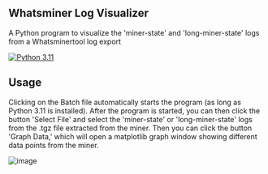 ## Whatsminer Log Visualizer

A Python program to visualize the 'miner-state' and 'long-miner-state' logs from a Whatsminertool log export

[![Python 3.11](https://img.shields.io/badge/python-3.11-blue.svg)](https://www.python.org/downloads/release/python-3110/)

## Usage

Clicking on the Batch file automatically starts the program (as long as Python 3.11 is installed). After the program is
started, you can then click the button 'Select File' and select the 'miner-state' or 'long-miner-state' logs from the
.tgz file extracted from the miner. Then you can click the button 'Graph Data,' which will open a matplotlib graph
window showing different data points from the miner.

![image](https://user-images.githubusercontent.com/69179857/209038491-3a03c5d7-6dd5-457f-a46a-7c6003190c33.png)
